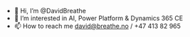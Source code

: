 - 👋 Hi, I’m @DavidBreathe
- 👀 I’m interested in AI, Power Platform & Dynamics 365 CE
- 📫 How to reach me david@breathe.no / +47 413 82 965
